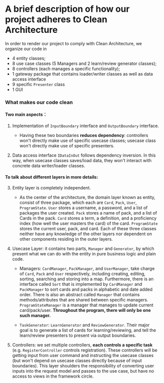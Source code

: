 # A brief description of how our project adheres to Clean Architecture


In order to render our project to comply with Clean Architecture, we organize our code in
- 4 entity classes;
- 8 use case classes (5 Managers and 2 learn/review generator classes);
- 8 controllers (each manages a specific functionality);
- 1 gateway package that contains loader/writer classes as well as data access interface
- 9 specific `Presenter` class
- 1 GUI

### What makes our code clean
#### Two main aspects：
1. Implementation of `InputBoundary` interface and `OutputBoundary` interface.
    - Having these two boundaries **reduces dependency**: controllers won't directly make use of specific usecase classes; usecase class won't directly make use of specific presenters.


2. Data access interface `IDataInOut` follows dependency inversion. In this way, when usecase classes saves/load data, they won't interact with concrete data writer/loader classes.

#### To talk about different layers in more details:
3. Entity layer is completely independent.

    - As the center of the architecture, the domain layer known as entity, consist of three package, which each are `Card`, `Pack`, `User`, `ProgramState`. `User` stores a username, a password, and a list of packages the user created. `Pack` stores a name of pack, and a list of Cards in the pack. `Card` stores a term, a definition, and a proficiency index (how well the user masters the card) of the card. `ProgramState` stores the current user, pack, and card. Each of these three classes neither have any knowledge of the other layers nor dependent on other components residing in the outer layers.


4. Usecase Layer: it contains two parts, `Manager` and `Generator`, by which present what we can do with the entity in pure business logic and plain code.
    - Managers: `CardManager`, `PackManager`, and `UserManager`, take charge of `Card`, `Pack` and `User` respectively, including creating, editing, sorting, searching and storing into a map. Furthermore, there is an interface called `Sort` that is implemented by `CardManager` and `PackManager` to sort cards and packs in alphabetic and date added order. There is also an abstract called `Manager` that contains methods/attributes that are shared between specific managers. `ProgramStateManager` is a manager that manages to update current card/pack/user. **Throughout the program, there will only be one such manager.**

    - `TaskGenerator`: `LearnGenerator` and `ReviewGenerator`. Their major goal is to generate a list of cards for learning/reviewing, and tell the learn/review presenters to present via output boundaries.


5. Controllers: we set multiple controllers, **each controls a specific task** (e.g. `RegisterController` controls registration). These controllers will be getting input from user command and instructing the usecase classes (but won't depend on usecase classes directly because of input boundaries). This layer shoulders the responsibility of converting user inputs into the request model and passes to the use case, but have no access to views in the framework circle.

